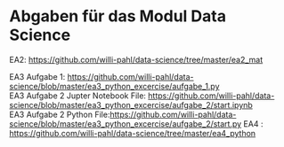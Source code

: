 # Abgaben für das Modul Data Science

EA2: https://github.com/willi-pahl/data-science/tree/master/ea2_mat

EA3 Aufgabe 1: https://github.com/willi-pahl/data-science/blob/master/ea3_python_excercise/aufgabe_1.py <br>
EA3 Aufgabe 2 Jupter Notebook File: https://github.com/willi-pahl/data-science/blob/master/ea3_python_excercise/aufgabe_2/start.ipynb <br>
EA3 Aufgabe 2 Python File:https://github.com/willi-pahl/data-science/blob/master/ea3_python_excercise/aufgabe_2/start.py
EA4 : https://github.com/willi-pahl/data-science/tree/master/ea4_python
